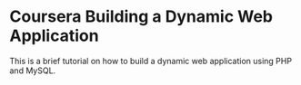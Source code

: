 # Coursera Building a Dynamic Web Application

This is a brief tutorial on how to build a dynamic web application using PHP and MySQL.